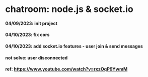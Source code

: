 # chatroom: node.js & socket.io
#### 04/09/2023: init project
#### 04/10/2023: fix cors
#### 04/10/2023: add socket.io features - user join & send messages
#### not solve: user disconnected
#### ref: https://www.youtube.com/watch?v=rxzOqP9YwmM
